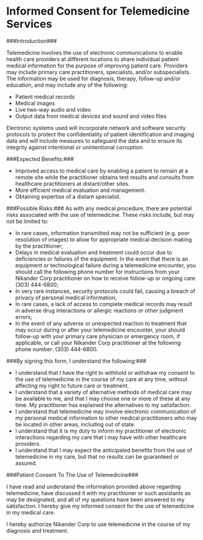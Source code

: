 Informed Consent for Telemedicine Services
===========

###Introduction###

Telemedicine involves the use of electronic communications to enable health care providers at different locations to share individual patient medical information for the purpose of improving patient care. Providers may include primary care practitioners, specialists, and/or subspecialists. The information may be used for diagnosis, therapy, follow-up and/or education, and may include any of the following:

- Patient medical records
- Medical images
- Live two-way audio and video
- Output data from medical devices and sound and video files

Electronic systems used will incorporate network and software security protocols to protect the confidentiality of patient identification and imaging data and will include measures to safeguard the data and to ensure its integrity against intentional or unintentional corruption.

###Expected Benefits:###

- Improved access to medical care by enabling a patient to remain at a remote site while the practitioner obtains test results and consults from healthcare practitioners at distant/other sites.
- More efficient medical evaluation and management.
- Obtaining expertise of a distant specialist.

###Possible Risks:###
As with any medical procedure, there are potential risks associated with the use of telemedicine. These risks include, but may not be limited to:

- In rare cases, information transmitted may not be sufficient (e.g. poor resolution of images) to allow for appropriate medical decision making by the practitioner;
- Delays in medical evaluation and treatment could occur due to deficiencies or failures of the equipment.  In the event that there is an equipment or technological failure during a telemedicine encounter, you should call the following phone number for instructions from your Nikander Corp practitioner on how to receive follow-up or ongoing care (303) 444-6800;
- In very rare instances, security protocols could fail, causing a breach of privacy of personal medical information;
- In rare cases, a lack of access to complete medical records may result in adverse drug interactions or allergic reactions or other judgment errors;
- In the event of any adverse or unexpected reaction to treatment that may occur during or after your telemedicine encounter, your should follow-up with your primary care physician or emergency room, if applicable, or call your Nikander Corp practitioner at the following phone number: (303) 444-6800.

###By signing this form, I understand the following:###

- I understand that I have the right to withhold or withdraw my consent to the use of   telemedicine in the course of my care at any time, without affecting my right to future care or treatment.
- I understand that a variety of alternative methods of medical care may be available to me, and that I may choose one or more of these at any time. My practitioner has explained the alternatives to my satisfaction.
- I understand that telemedicine may involve electronic communication of my personal medical information to other medical practitioners who may be located in other areas, including out of state.
- I understand that it is my duty to inform my practitioner of electronic interactions regarding my care that I may have with other healthcare providers.
- I understand that I may expect the anticipated benefits from the use of telemedicine in my care, but that no results can be guaranteed or assured.

###Patient Consent To The Use of Telemedicine###

I have read and understand the information provided above regarding telemedicine, have discussed it with my practitioner or such assistants as may be designated, and all of my questions have been answered to my satisfaction. I hereby give my informed consent for the use of telemedicine in my medical care.

I hereby authorize Nikander Corp to use telemedicine in the course of my diagnosis and treatment.